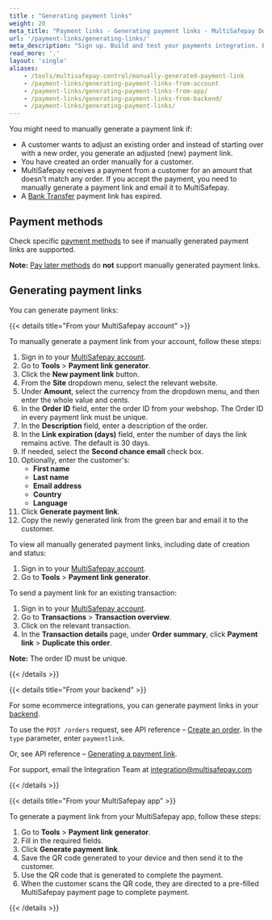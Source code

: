```yaml
---
title : "Generating payment links"
weight: 20
meta_title: "Payment links - Generating payment links - MultiSafepay Docs"
url: '/payment-links/generating-links/'
meta_description: "Sign up. Build and test your payments integration. Explore our products and services. Use our API reference, SDKs, and wrappers. Get support."
read_more: '.'
layout: 'single'
aliases:
    - /tools/multisafepay-control/manually-generated-payment-link
    - /payment-links/generating-payment-links-from-account
    - /payment-links/generating-payment-links-from-app/
    - /payment-links/generating-payment-links-from-backend/
    - /payment-links/generating-payment-links/
---
```


You might need to manually generate a payment link if:

- A customer wants to adjust an existing order and instead of starting over with a new order, you generate an adjusted (new) payment link.
- You have created an order manually for a customer.
- MultiSafepay receives a payment from a customer for an amount that doesn't match any order. If you accept the payment, you need to manually generate a payment link and email it to MultiSafepay.
- A [Bank Transfer](/payments/methods/banks/bank-transfer/) payment link has expired.

## Payment methods

Check specific [payment methods](/payments/methods/) to see if manually generated payment links are supported.

**Note:** [Pay later methods](/payments/methods/billing-suite/) do **not** support manually generated payment links.

## Generating payment links

You can generate payment links:

{{< details title="From your MultiSafepay account" >}}

To manually generate a payment link from your account, follow these steps:

1. Sign in to your [MultiSafepay account](https://merchant.multisafepay.com).
2. Go to **Tools** > **Payment link generator**.
3. Click the **New payment link** button.
4. From the **Site** dropdown menu, select the relevant website.
5. Under **Amount**, select the currency from the dropdown menu, and then enter the whole value and cents.
6. In the **Order ID** field, enter the order ID from your webshop. The Order ID in every payment link must be unique.
7. In the **Description** field, enter a description of the order. 
8. In the **Link expiration (days)** field, enter the number of days the link remains active. The default is 30 days.
9. If needed, select the **Second chance email** check box. 
10. Optionally, enter the customer's:  
    - **First name**
    - **Last name**
    - **Email address**
    - **Country**
    - **Language**
11. Click **Generate payment link**.
12. Copy the newly generated link from the green bar and email it to the customer.

To view all manually generated payment links, including date of creation and status:

1. Sign in to your [MultiSafepay account](https://merchant.multisafepay.com).
2. Go to **Tools** > **Payment link generator**.

To send a payment link for an existing transaction:

1. Sign in to your [MultiSafepay account](https://merchant.multisafepay.com).
2. Go to **Transactions** > **Transaction overview**.
3. Click on the relevant transaction.
4. In the **Transaction details** page, under **Order summary**, click **Payment link** > **Duplicate this order**.

**Note:** The order ID must be unique.

{{< /details >}}

{{< details title="From your backend" >}}

For some ecommerce integrations, you can generate payment links in your [backend](/getting-started/glossary/#backend).

To use the `POST /orders` request, see API reference – [Create an order](https://docs.multisafepay.com/api/#create-an-order). In the `type` parameter, enter `paymentlink`. 

Or, see API reference – [Generating a payment link](/api/#generate-payment-links).

For support, email the Integration Team at <integration@multisafepay.com>

{{< /details >}}

{{< details title="From your MultiSafepay app" >}}

To generate a payment link from your MultiSafepay app, follow these steps:

1. Go to **Tools** > **Payment link generator**.
2. Fill in the required fields.
3. Click **Generate payment link**.
4. Save the QR code generated to your device and then send it to the customer. 
5. Use the QR code that is generated to complete the payment.
6. When the customer scans the QR code, they are directed to a pre-filled MultiSafepay payment page to complete payment.

{{< /details >}}
